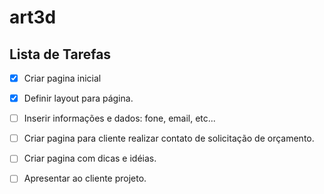 # art3d
## Lista de Tarefas

 - [x] Criar pagina inicial
 - [x] Definir layout para página.
 - [ ] Inserir informações e dados: fone,  email, etc...
 - [ ] Criar pagina para cliente realizar contato de solicitação de orçamento.
 - [ ] Criar pagina com dicas e idéias.
 - [ ] Apresentar ao cliente projeto.

